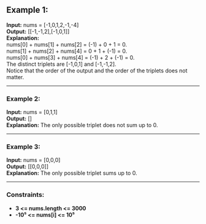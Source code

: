 ## Example 1:
**Input:** nums = [-1,0,1,2,-1,-4]  
**Output:** [[-1,-1,2],[-1,0,1]]  
**Explanation:**  
nums[0] + nums[1] + nums[2] = (-1) + 0 + 1 = 0.  
nums[1] + nums[2] + nums[4] = 0 + 1 + (-1) = 0.  
nums[0] + nums[3] + nums[4] = (-1) + 2 + (-1) = 0.  
The distinct triplets are [-1,0,1] and [-1,-1,2].  
Notice that the order of the output and the order of the triplets does not matter.

---

### Example 2:
**Input:** nums = [0,1,1]  
**Output:** []  
**Explanation:** The only possible triplet does not sum up to 0.

---

### Example 3:
**Input:** nums = [0,0,0]  
**Output:** [[0,0,0]]  
**Explanation:** The only possible triplet sums up to 0.

---

### Constraints:
- **3 <= nums.length <= 3000**  
- **-10⁵ <= nums[i] <= 10⁵**
